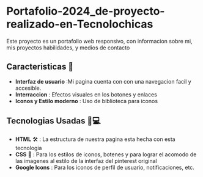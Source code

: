 # Portafolio-2024_de-proyecto-realizado-en-Tecnolochicas

Este proyecto es un portafolio web responsivo, con informacion sobre mi, mis proyectos habilidades, y medios de contacto

## Caracteristicas 🤖

+ **Interfaz de usuario** :Mi pagina cuenta con con una navegacion facil y accesible.
+ **Interraccion** : Efectos visuales en los botones y enlaces
+ **Iconos y Estilo moderno** : Uso de biblioteca para iconos

## Tecnologias Usadas 👾💻

+ **HTML** 🛠 : La estructura de nuestra pagina esta hecha con esta tecnologia
+  **CSS** 🎨 : Para los estilos de iconos, botenes y para lograr el acomodo de las imagenes al estilo de la interfaz del pinterest original
+   **Google Icons** : Para los iconos de perfil de usuario, notificaciones, etc.

